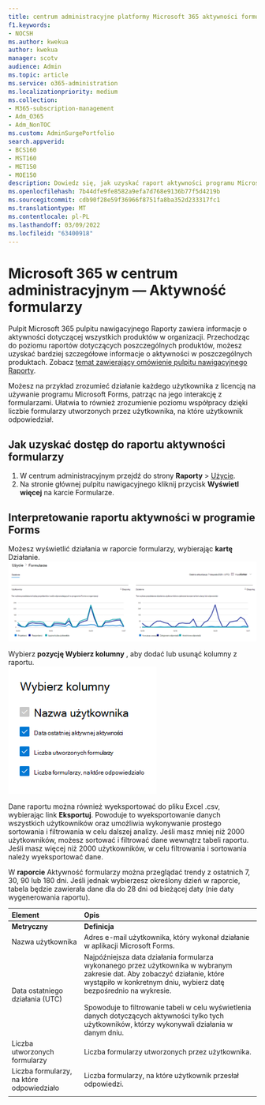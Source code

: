 ```yaml
---
title: centrum administracyjne platformy Microsoft 365 aktywności formularzy
f1.keywords:
- NOCSH
ms.author: kwekua
author: kwekua
manager: scotv
audience: Admin
ms.topic: article
ms.service: o365-administration
ms.localizationpriority: medium
ms.collection:
- M365-subscription-management
- Adm_O365
- Adm_NonTOC
ms.custom: AdminSurgePortfolio
search.appverid:
- BCS160
- MST160
- MET150
- MOE150
description: Dowiedz się, jak uzyskać raport aktywności programu Microsoft Forms za pomocą pulpitu nawigacyjnego Raporty Microsoft 365 w aplikacji centrum administracyjne platformy Microsoft 365.
ms.openlocfilehash: 7b44dfe9fe8582a9efa7d768e9136b77f5d4219b
ms.sourcegitcommit: cdb90f28e59f36966f8751fa8ba352d233317fc1
ms.translationtype: MT
ms.contentlocale: pl-PL
ms.lasthandoff: 03/09/2022
ms.locfileid: "63400918"
---
```

# <a name="microsoft-365-reports-in-the-admin-center---forms-activity"></a>Microsoft 365 w centrum administracyjnym — Aktywność formularzy

Pulpit Microsoft 365 pulpitu nawigacyjnego Raporty zawiera informacje o aktywności dotyczącej wszystkich produktów w organizacji. Przechodząc do poziomu raportów dotyczących poszczególnych produktów, możesz uzyskać bardziej szczegółowe informacje o aktywności w poszczególnych produktach. Zobacz [temat zawierający omówienie pulpitu nawigacyjnego Raporty](activity-reports.md).
  
Możesz na przykład zrozumieć działanie każdego użytkownika z licencją na używanie programu Microsoft Forms, patrząc na jego interakcję z formularzami. Ułatwia to również zrozumienie poziomu współpracy dzięki liczbie formularzy utworzonych przez użytkownika, na które użytkownik odpowiedział.
  
## <a name="how-to-get-to-the-forms-activity-report"></a>Jak uzyskać dostęp do raportu aktywności formularzy

1. W centrum administracyjnym przejdź do strony **Raporty** \> <a href="https://go.microsoft.com/fwlink/p/?linkid=2074756" target="_blank">Użycie</a>. 
2. Na stronie głównej pulpitu nawigacyjnego kliknij przycisk **Wyświetl więcej** na karcie Formularze.
  
## <a name="interpret-the-forms-activity-report"></a>Interpretowanie raportu aktywności w programie Forms

Możesz wyświetlić działania w raporcie formularzy, wybierając **kartę** Działanie.<br/>![Microsoft 365 raporty — raport aktywności programu Microsoft Forms.](../../media/275fb0a1-b9d9-4233-8aaf-e7df73cc705f.png)

Wybierz **pozycję Wybierz kolumny** , aby dodać lub usunąć kolumny z raportu.  <br/> ![Raport aktywności formularzy — wybieranie kolumn.](../../media/0c9b0b69-5dc7-43ea-8e2c-54407b6ce2ab.png)

Dane raportu można również wyeksportować do pliku Excel .csv, wybierając link **Eksportuj**. Powoduje to wyeksportowanie danych wszystkich użytkowników oraz umożliwia wykonywanie prostego sortowania i filtrowania w celu dalszej analizy. Jeśli masz mniej niż 2000 użytkowników, możesz sortować i filtrować dane wewnątrz tabeli raportu. Jeśli masz więcej niż 2000 użytkowników, w celu filtrowania i sortowania należy wyeksportować dane. 

W **raporcie** Aktywność formularzy można przeglądać trendy z ostatnich 7, 30, 90 lub 180 dni. Jeśli jednak wybierzesz określony dzień w raporcie, tabela będzie zawierała dane dla do 28 dni od bieżącej daty (nie daty wygenerowania raportu).
  
|Element|Opis|
|:-----|:-----|
|**Metryczny**|**Definicja**|
|Nazwa użytkownika  <br/> |Adres e-mail użytkownika, który wykonał działanie w aplikacji Microsoft Forms.  <br/> |
|Data ostatniego działania (UTC)  <br/> |Najpóźniejsza data działania formularza wykonanego przez użytkownika w wybranym zakresie dat. Aby zobaczyć działanie, które wystąpiło w konkretnym dniu, wybierz datę bezpośrednio na wykresie.<br/><br/>Spowoduje to filtrowanie tabeli w celu wyświetlenia danych dotyczących aktywności tylko tych użytkowników, którzy wykonywali działania w danym dniu.  <br/> |
|Liczba utworzonych formularzy  <br/> |Liczba formularzy utworzonych przez użytkownika.   <br/> |
|Liczba formularzy, na które odpowiedziało  <br/> |Liczba formularzy, na które użytkownik przesłał odpowiedzi.|
|||
